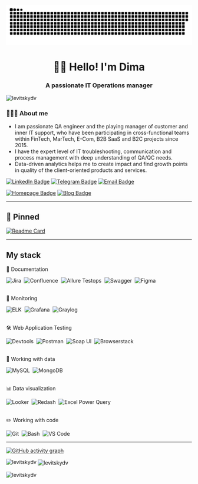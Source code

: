 <!--
**levitskydv/levitskydv** is a ✨ _special_ ✨ repository because its `README.md` (this file) appears on your GitHub profile.

Here are some ideas to get you started:

- 🔭 I’m currently working on ...
- 🌱 I’m currently learning ...
- 👯 I’m looking to collaborate on ...
- 🤔 I’m looking for help with ...
- 💬 Ask me about ...
- 📫 How to reach me: ...
- 😄 Pronouns: ...
- ⚡ Fun fact: ...

[![MasterHead](https://firebasestorage.googleapis.com/v0/b/flexi-coding.appspot.com/o/dempgi7-520f8d5f-63d4-4453-8822-dbc149ae27f8.gif?alt=media&token=91c0c7b2-93c3-4029-b011-1a8703c5730d)](https://nomadswitch.com)

-->

<p align="center">
 <img width="600" src="assets/github-snake.svg" alt="snake"/>
</p>

<h1 align="center">✌🏻 Hello! I'm Dima</h1>
<h3 align="center">A passionate IT Operations manager</h3>

<p align="left"> <img src="https://komarev.com/ghpvc/?username=levitskydv&label=Views%20since%20Nov2023&color=0e75b6&style=flat" alt="levitskydv" /> </p>

### 👨🏻‍💻 About me

- I am passionate QA engineer and the playing manager of customer and inner IT support, who have been participating in cross-functional teams within FinTech, MarTech, E-Com, B2B SaaS and B2C projects since 2015. 
- I have the expert level of IT troubleshooting, communication and process management with deep understanding of QA/QC needs. 
- Data-driven analytics helps me to create impact and find growth points in quality of the client-oriented products and services.

[![LinkedIn Badge](https://img.shields.io/badge/-@levitskydv-0565c9?style=flat&logo=LinkedIn&logoColor=white)](https://www.linkedin.com/in/levitskydv/) [![Telegram Badge](https://img.shields.io/badge/-Telegram-139bce?style=flat&logo=telegram&logoColor=white)](https://t.me/willirove) [![Email Badge](https://img.shields.io/badge/-Proton%20Mail-white?style=flat&logo=protonmail&logoColor=#6D4AFF)](mailto:majorcore@protonmail.ch)

[![Homepage Badge](https://img.shields.io/badge/-My%20homepage-3b507a?style=flat&logo=googlehome&logoColor=white)](https://nomadswitch.com) [![Blog Badge](https://img.shields.io/badge/-Blog-37beae?style=flat&logo=blogger&logoColor=white)](https://nomadswitch.com/blog)

<!--
### 🤝🏻 Socials:

  <div id="badges">
    <a href="https://www.linkedin.com/in/levitskydv/" target="_blank">
      <img src="https://cdn-icons-png.flaticon.com/512/2504/2504799.png" width="40" height="40" alt="linkedin" />
    </a>
    <a href="https://t.me/willirove" target="_blank">
      <img src="https://cdn-icons-png.flaticon.com/512/2111/2111646.png" width="40" height="40" alt="telegram" />
    </a>
  </div>
-->

---

## 📌 Pinned
[![Readme Card](https://github-readme-stats.vercel.app/api/pin/?username=levitskydv&repo=it-guides&theme=tokyonight&bg_color=00000000&)](https://github.com/levitskydv/it-guides)

---

## My stack

📁 Documentation
<div>
  <img src="https://cdn.worldvectorlogo.com/logos/jira-1.svg" title="Jira" alt="Jira" width="40" height="40"/>&nbsp
  <img src="https://www.svgrepo.com/show/353597/confluence.svg" title="Confluence" alt="Confluence" width="40" height="40"/>&nbsp
  <img src="https://plugins.jetbrains.com/files/12513/429395/icon/pluginIcon.svg" title="Allure Testops" alt="Allure Testops" width="40" height="40"/>&nbsp
  <img src="https://camo.githubusercontent.com/96e43701d83561899724a89d71187445b7b8f4fe84518a3ea5bec8f85bd207bf/68747470733a2f2f63646e2e737667706f726e2e636f6d2f6c6f676f732f737761676765722e737667" title="Swagger" alt="Swagger" width="40" height="40"/>&nbsp
  <img src="https://cdn.jsdelivr.net/gh/devicons/devicon/icons/figma/figma-original.svg" title="Figma" alt="Figma" width="40" height="40"/>&nbsp
</div>&nbsp&nbsp

👀 Monitoring
<div>
  <img src="https://cdn.freebiesupply.com/logos/large/2x/elastic-stack-logo-png-transparent.png" title="ELK" alt="ELK" width="40" height="40"/>&nbsp
  <img src="https://upload.wikimedia.org/wikipedia/commons/thumb/3/3b/Grafana_icon.svg/351px-Grafana_icon.svg.png" title="Grafana" alt="Grafana" width="40" height="40"/>&nbsp
  <img src="https://www.svgrepo.com/show/353838/graylog-icon.svg" title="Graylog" alt="Graylog" width="40" height="40"/>&nbsp
</div>&nbsp&nbsp

🛠 Web Application Testing
<div>
  <img src="https://d33wubrfki0l68.cloudfront.net/38b5c953a4667366685d55db55d057c86db1fc54/a0fdc/static/acae6b24d940347661ca901ea07f47c1/chrome-dev-logo-icon.png" title="Devtools" alt="Devtools" width="40" height="40"/>&nbsp
  <img src="https://seeklogo.com/images/P/postman-logo-0087CA0D15-seeklogo.com.png" title="Postman" alt="Postman" width="40" height="40"/>&nbsp
  <img src="https://static0.smartbear.co/smartbearbrand/media/images/home/soapui-icon.svg" title="Soap UI" alt="Soap UI" width="40" height="40"/>&nbsp
  <img src="https://static-00.iconduck.com/assets.00/browserstack-icon-512x511-xfk7rgj2.png" title="Browserstack" alt="Browserstack" width="40" height="40"/>&nbsp
</div>&nbsp&nbsp

💾 Working with data
<div>
  <img src="https://cdn.jsdelivr.net/gh/devicons/devicon/icons/mysql/mysql-original.svg" title="MySQL" alt="MySQL" width="40" height="40"/>&nbsp
  <img src="https://cdn.jsdelivr.net/gh/devicons/devicon/icons/mongodb/mongodb-original.svg" title="MongoDB" alt="MongoDB" width="40" height="40"/>&nbsp
</div>&nbsp&nbsp

📊 Data visualization
<div>
  <img src="https://www.svgrepo.com/show/354012/looker-icon.svg" title="Looker" alt="Looker" width="43" height="40"/>&nbsp
  <img src="https://asset.brandfetch.io/idmq1uuJbI/id2in349id.png" title="Redash" alt="Redash" width="43" height="40"/>&nbsp
  <img src="https://www.ambient-it.net/wp-content/uploads/2022/06/formation-power-query.png" title="Excel Power Query" alt="Excel Power Query" width="43" height="40"/>&nbsp
</div>&nbsp&nbsp

✏️ Working with code
<div>
  <img src="https://cdn.jsdelivr.net/gh/devicons/devicon/icons/git/git-original.svg" title="Git" alt="Git" width="40" height="40"/>&nbsp
  <img src="https://upload.wikimedia.org/wikipedia/commons/thumb/4/4b/Bash_Logo_Colored.svg/1024px-Bash_Logo_Colored.svg.png?20180723054350" title="Bash" alt="Bash" width="40" height="40"/>&nbsp
  <img src="https://cdn.jsdelivr.net/gh/devicons/devicon/icons/vscode/vscode-original.svg" title="VS Code" alt="VS Code" width="40" height="40"/>&nbsp
</div>

---

[![GitHub activity graph](https://activity-graph.herokuapp.com/graph?username=levitskydv&&theme=xcode)](https://github.com/levitskydv)

<p><img align="left" src="https://github-readme-stats.vercel.app/api/top-langs?username=levitskydv&show_icons=true&locale=en&layout=compact&theme=tokyonight" alt="levitskydv" /></p>

<p>&nbsp;<img align="center" src="https://github-readme-stats.vercel.app/api?username=levitskydv&show_icons=true&locale=en&theme=tokyonight" alt="levitskydv" /></p>

<p><img align="center" src="https://github-readme-streak-stats.herokuapp.com/?user=levitskydv&&theme=tokyonight" alt="levitskydv" /></p>
